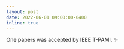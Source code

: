 ```yaml
---
layout: post
date: 2022-06-01 09:00:00-0400
inline: true
---
```


One papers was accepted by IEEE T-PAMI. :sparkles:

